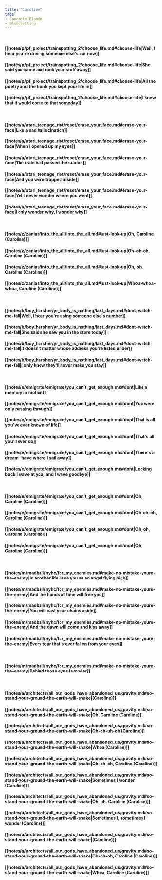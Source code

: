 ```yaml
---
title: "Caroline"
tags:
- Concrete Blonde
- Bloodletting
---
```

&nbsp;
#### [[notes/p/pf_project/trainspotting_2/choose_life.md#choose-life|Well, I hear you're driving someone else's car now]]
#### [[notes/p/pf_project/trainspotting_2/choose_life.md#choose-life|She said you came and took your stuff away]]
#### [[notes/p/pf_project/trainspotting_2/choose_life.md#choose-life|All the poetry and the trunk you kept your life in]]
#### [[notes/p/pf_project/trainspotting_2/choose_life.md#choose-life|I knew that it would come to that someday]]
&nbsp;
#### [[notes/a/atari_teenage_riot/reset/erase_your_face.md#erase-your-face|Like a sad hallucination]]
#### [[notes/a/atari_teenage_riot/reset/erase_your_face.md#erase-your-face|When I opened up my eyes]]
#### [[notes/a/atari_teenage_riot/reset/erase_your_face.md#erase-your-face|The train had passed the station]]
#### [[notes/a/atari_teenage_riot/reset/erase_your_face.md#erase-your-face|And you were trapped inside]]
#### [[notes/a/atari_teenage_riot/reset/erase_your_face.md#erase-your-face|Yet I never wonder where you went]]
#### [[notes/a/atari_teenage_riot/reset/erase_your_face.md#erase-your-face|I only wonder why, I wonder why]]
&nbsp;
#### [[notes/z/zanias/into_the_all/into_the_all.md#just-look-up|Oh, Caroline (Caroline)]]
#### [[notes/z/zanias/into_the_all/into_the_all.md#just-look-up|Oh-oh-oh, Caroline (Caroline)]]
#### [[notes/z/zanias/into_the_all/into_the_all.md#just-look-up|Oh, oh, Caroline (Caroline)]]
#### [[notes/z/zanias/into_the_all/into_the_all.md#just-look-up|Whoa-whoa-whoa, Caroline (Caroline)]]
&nbsp;
#### [[notes/b/boy_harsher/yr_body_is_nothing/last_days.md#dont-watch-me-fall|Well, I hear you're using someone else's number]]
#### [[notes/b/boy_harsher/yr_body_is_nothing/last_days.md#dont-watch-me-fall|She said she saw you in the store today]]
#### [[notes/b/boy_harsher/yr_body_is_nothing/last_days.md#dont-watch-me-fall|It doesn't matter whose address you're listed under]]
#### [[notes/b/boy_harsher/yr_body_is_nothing/last_days.md#dont-watch-me-fall|I only know they'll never make you stay]]
&nbsp;
#### [[notes/e/emigrate/emigrate/you_can’t_get_enough.md#dont|Like a memory in motion]]
#### [[notes/e/emigrate/emigrate/you_can’t_get_enough.md#dont|You were only passing through]]
#### [[notes/e/emigrate/emigrate/you_can’t_get_enough.md#dont|That is all you've ever known of life]]
#### [[notes/e/emigrate/emigrate/you_can’t_get_enough.md#dont|That's all you'll ever do]]
#### [[notes/e/emigrate/emigrate/you_can’t_get_enough.md#dont|There's a dream I have where I sail away]]
#### [[notes/e/emigrate/emigrate/you_can’t_get_enough.md#dont|Looking back I wave at you, and I wave goodbye]]
&nbsp;
#### [[notes/e/emigrate/emigrate/you_can’t_get_enough.md#dont|Oh, Caroline (Caroline)]]
#### [[notes/e/emigrate/emigrate/you_can’t_get_enough.md#dont|Oh-oh-oh, Caroline (Caroline)]]
#### [[notes/e/emigrate/emigrate/you_can’t_get_enough.md#dont|Oh, oh, Caroline (Caroline)]]
#### [[notes/e/emigrate/emigrate/you_can’t_get_enough.md#dont|Oh, Caroline (Caroline)]]
&nbsp;
#### [[notes/m/madball/nyhc/for_my_enemies.md#make-no-mistake-youre-the-enemy|In another life I see you as an angel flying high]]
#### [[notes/m/madball/nyhc/for_my_enemies.md#make-no-mistake-youre-the-enemy|And the hands of time will free you]]
#### [[notes/m/madball/nyhc/for_my_enemies.md#make-no-mistake-youre-the-enemy|You will cast your chains aside]]
#### [[notes/m/madball/nyhc/for_my_enemies.md#make-no-mistake-youre-the-enemy|And the dawn will come and kiss away]]
#### [[notes/m/madball/nyhc/for_my_enemies.md#make-no-mistake-youre-the-enemy|Every tear that's ever fallen from your eyes]]
&nbsp;
#### [[notes/m/madball/nyhc/for_my_enemies.md#make-no-mistake-youre-the-enemy|Behind those eyes I wonder]]
&nbsp;
#### [[notes/a/architects/all_our_gods_have_abandoned_us/gravity.md#so-stand-your-ground-the-earth-will-shake|(Caroline)]]
#### [[notes/a/architects/all_our_gods_have_abandoned_us/gravity.md#so-stand-your-ground-the-earth-will-shake|Oh, Caroline (Caroline)]]
#### [[notes/a/architects/all_our_gods_have_abandoned_us/gravity.md#so-stand-your-ground-the-earth-will-shake|Oh-oh-uh-oh (Caroline)]]
#### [[notes/a/architects/all_our_gods_have_abandoned_us/gravity.md#so-stand-your-ground-the-earth-will-shake|Whoa (Caroline)]]
#### [[notes/a/architects/all_our_gods_have_abandoned_us/gravity.md#so-stand-your-ground-the-earth-will-shake|Oh-oh-oh, Caroline (Caroline)]]
#### [[notes/a/architects/all_our_gods_have_abandoned_us/gravity.md#so-stand-your-ground-the-earth-will-shake|Sometimes I wonder (Caroline)]]
#### [[notes/a/architects/all_our_gods_have_abandoned_us/gravity.md#so-stand-your-ground-the-earth-will-shake|Oh, oh. Caroline (Caroline)]]
#### [[notes/a/architects/all_our_gods_have_abandoned_us/gravity.md#so-stand-your-ground-the-earth-will-shake|Sometimes I, sometimes I wonder (Caroline)]]
#### [[notes/a/architects/all_our_gods_have_abandoned_us/gravity.md#so-stand-your-ground-the-earth-will-shake|(Caroline)]]
#### [[notes/a/architects/all_our_gods_have_abandoned_us/gravity.md#so-stand-your-ground-the-earth-will-shake|Oh-oh-oh, Caroline (Caroline)]]
#### [[notes/a/architects/all_our_gods_have_abandoned_us/gravity.md#so-stand-your-ground-the-earth-will-shake|Whoa, Caroline (Caroline)]]
